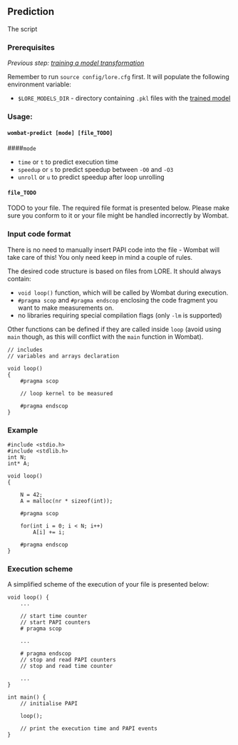 ## Prediction

The script 


### Prerequisites

_Previous step: [training a model transformation](05_training.md)_

Remember to run `source config/lore.cfg` first. It will populate the following environment variable:

- `$LORE_MODELS_DIR` - directory containing `.pkl` files with the [trained model](05_training.md)


### Usage: 

#### `wombat-predict [mode] [file_TODO]`

####`mode`
* `time` or `t` to predict execution time
* `speedup` or `s` to predict speedup between `-O0` and `-O3` 
* `unroll` or `u` to predict speedup after loop unrolling 

#### `file_TODO`
TODO to your file. The required file format is presented below. Please make sure you conform to it or your file might be handled incorrectly by Wombat.

### Input code format

There is no need to manually insert PAPI code into the file - Wombat will take care of this! You only need keep in mind a couple of rules.

The desired code structure is based on files from LORE. It should always contain:
* `void loop()` function, which will be called by Wombat during execution. 
* `#pragma scop` and `#pragma endscop` enclosing the code fragment you want to make measurements on.
* no libraries requiring special compilation flags (only `-lm` is supported)

Other functions can be defined if they are called inside `loop` (avoid using `main` though, as this will conflict with the `main` function in Wombat).

```$xslt
// includes
// variables and arrays declaration

void loop()
{
    #pragma scop

    // loop kernel to be measured

    #pragma endscop
}
```


### Example

```$xslt
#include <stdio.h>
#include <stdlib.h>
int N;
int* A;

void loop()
{

    N = 42;
    A = malloc(nr * sizeof(int));

    #pragma scop
    
    for(int i = 0; i < N; i++)
        A[i] += i;
            
    #pragma endscop
}
```

### Execution scheme

A simplified scheme of the execution of your file is presented below:

```$xslt
void loop() {
    ...
    
    // start time counter
    // start PAPI counters
    # pragma scop
    
    ...
    
    # pragma endscop
    // stop and read PAPI counters
    // stop and read time counter
    
    ...
}

int main() {
    // initialise PAPI

    loop();

    // print the execution time and PAPI events 
}
```